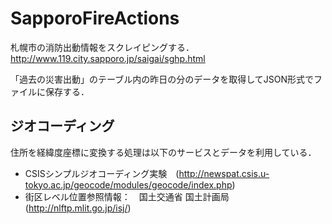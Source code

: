 # SapporoFireActions

札幌市の消防出動情報をスクレイピングする．
http://www.119.city.sapporo.jp/saigai/sghp.html

「過去の災害出動」のテーブル内の昨日の分のデータを取得してJSON形式でファイルに保存する．

## ジオコーディング

住所を経緯度座標に変換する処理は以下のサービスとデータを利用している．

- CSISシンプルジオコーディング実験　(http://newspat.csis.u-tokyo.ac.jp/geocode/modules/geocode/index.php)
- 街区レベル位置参照情報：　国土交通省 国土計画局　(http://nlftp.mlit.go.jp/isj/)
